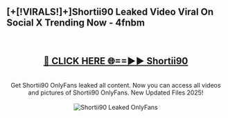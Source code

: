 <h2>[+[!VIRALS!]+]Shortii90 Leaked Video Viral On Social X Trending Now - 4fnbm</h2>
<br>
<div align="center">
<h2><a href="https://libra.edu.pl?Shortii90" rel="nofollow">🔴 CLICK HERE 🌐==►► Shortii90</a></h2>
<br>
Get Shortii90 OnlyFans leaked all content. Now you can access all videos and pictures of Shortii90 OnlyFans. New Updated Files 2025!
<br>
<br>
<a href="https://libra.edu.pl?Shortii90" rel="nofollow" data-target="animated-image.originalLink"><img src="https://i.ibb.co.com/WyWwxjT/player-gif2.gif" alt="Shortii90 Leaked OnlyFans" style="max-width: 100%; display: inline-block;" data-target="animated-image.originalImage"></a>
</div>
<br>